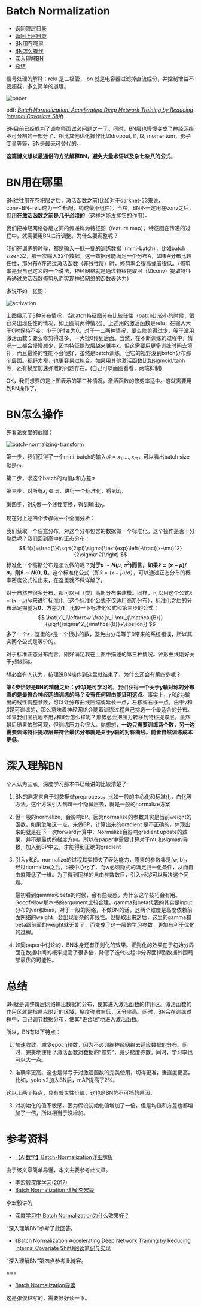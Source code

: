 # Batch Normalization

* [返回顶层目录](../../../README.md#目录)
* [返回上层目录](../tips.md)
* [BN用在哪里](#BN用在哪里)
* [BN怎么操作](#BN怎么操作)
* [深入理解BN](#深入理解BN)
* [总结](#总结)



信号处理的解释：relu 是二极管， bn 就是电容器过滤掉直流成份，并控制增益不要超载，多么简单的道理。

![paper](pic/paper.png)

pdf: [*Batch Normalization: Accelerating Deep Network Training by  Reducing Internal Covariate Shift*](http://proceedings.mlr.press/v37/ioffe15.pdf)



BN目前已经成为了调参师面试必问题之一了。同时，BN层也慢慢变成了神经网络不可分割的一部分了，相比其他优化操作比如dropout, l1, l2, momentum，影子变量等等，BN是最无可替代的。

**这篇博文想以最通俗的方法解释BN，避免大量术语以及杂七杂八的公式**。

# BN用在哪里

BN往往用在卷积层之后，激活函数之前(比如对于darknet-53来说，conv+BN+relu成为一个标配，构成最小组件)。当然，BN不一定用在conv之后，但**用在激活函数之前是几乎必须的**（这样才能发挥它的作用）。

我们把神经网络各层之间的传递称为特征图（feature map），特征图在传递的过程中，就需要用BN进行调整。为什么要调整呢？

我们在训练的时候，都是输入一批一批的训练数据（mini-batch），比如batch size=32，那一次输入32个数据。这一数据可能满足一个分布A，如果A分布比较任性，那分布A在通过激活函数（非线性层）时，修剪率会很高或者很低。（修剪率是我自己定义的一个说法，神经网络就是通过特征提取层（如conv）提取特征再通过激活函数修剪从而实现神经网络的函数表达力）

多说不如一张图：

![activation](pic/activation.jpeg)

上图展示了3种分布情况，当batch特征图分布比较任性（batch比较小的时候，很容易出现任性的情况，如上图前两种情况）。上述用的激活函数是relu，在输入大于0时保持不变，小于0时变为0。对于一二两种情况，要么修剪得过少，等于没用激活函数；要么修剪得过多，一大批0传到后面。当然，在不断训练的过程中，情况一二都会慢慢减少，因为特征提取层越来越牛x。但这需要用更多训练时间去填补，而且最终的性能不会很好，虽然是batch训练，但它的视野没到batch分布那个层面。视野太窄，也更容易过拟合。如果用其他激活函数比如sigmoid/tanh等，还有梯度加速弥散的问题存在。(自己可以画图看看，两端抑制)

OK，我们想要的是上图表示的第三种情况，激活函数的修剪率适中。这就需要用到BN操作了。

# BN怎么操作

先看论文里的截图：

![batch-normalizing-transform](pic/batch-normalizing-transform.png)

第一步，我们获得了一个mini-batch的输入$\mathcal{B} = {x_1,..., x_m}$，可以看出batch size就是$m$。

第二步，求这个batch的均值$\mu$和方差$\sigma$

第三步，对所有$x_i\in \mathcal{B}$，进行一个标准化，得到$\hat{x}_i$。

第四步，对$\hat{x}_i$做一个线性变换，得到输出$y_i$。

现在对上述四个步骤做一个全面分析：

我们获取一个任意分布，对这个分布包含的数据做一个标准化。这个操作是否十分熟悉呢？我们回到高中的正态分布：
$$
f(x)=\frac{1}{\sqrt{2\pi}\sigma}\text{exp}\left(-\frac{(x-\mu)^2}{2\sigma^2}\right)
$$
标准化一个高斯分布是怎么做的呢？**对于$x\sim N(\mu,\ \sigma^2)$而言，如果$\hat{x} = (x- \mu)/\sigma$，则$\hat{x}\sim N(0, 1)$**。这个标准化公式（即$\hat{x} = (x- \mu)/\sigma$），可以通过正态分布的概率密度公式推出来，在这里就不做详解了。

对于自然界很多分布，都可以用（类）高斯分布来建模。同样，可以用这个公式$\hat{x} = (x- \mu)/\sigma$来进行标准化（这个标准化公式不仅适用高斯分布），标准化之后的分布满足期望为**0**，方差为**1**。比较一下标准化公式和第三步的公式：
$$
\hat{x}_i\leftarrow \frac{x_i-\mu_{\mathcal{B}}}{\sqrt{\sigma^2_{\mathcal{B}}+\epsilon}}
$$
多了一个$\epsilon$，这里的$\epsilon$是一个很小的数，避免由分母等于0带来的系统错误，所以其实两个公式是等价的。

对于标准正态分布而言，刚好满足我在上图中描述的第三种情况。钟形曲线刚好关于y轴对称。

想必会有人认为，按理说BN操作到这里就结束了，为什么还会有第四步呢？

**第4步恰好是BN的精髓之处：$\gamma$和$\beta$是可学习的**。我们获得**一个关于y轴对称的分布真的是最符合神经网络训练的吗？没有任何理由能证明这点**。事实上，$\gamma$和$\beta$为输出的线性调整参数，可以让分布曲线压缩或延长一点，左移或右移一点。由于$\gamma$和$\beta$是可训练的，那么意味着神经网络会随着训练过程自己挑选一个最适合的分布。如果我们固执地不用$\gamma$和$\beta$会怎么样呢？那势必会把压力转移到特征提取层，虽然最后结果依然可观，但训练压力会很大。你想想，**一边只需要训练两个数，另一边需要训练特征提取层来符合最优分布就是关于y轴的对称曲线。前者自然训练成本更低**。

# 深入理解BN

个人认为三点，深度学习那本书已经讲的比较清楚了

1. BN的启发来自于对数据做preprocess，比如一般的中心化和标准化，白化等方法。这个方法引入到每一个隐藏层去，就是一般的normalize方案

2. 但一般的normalize，会影响BP。因为normalize的参数其实是当前weight的函数，如果忽略这一点，来做BP，计算出来的gradient 是不正确的，体现出来的就是在下一次forward计算中，Normalize会影响gradient update的效果，并不是最优的梯度方向。所以在paper中需要计算对于mu和sigma的导数，加入到BP中去，才能得到正确的gradient

3. 引入$\gamma$和$\beta$。normalize的过程其实损失了表达能力，原来的参数集是(w, b)，经过normalize之后，b被中心化了，而w必须隐式的满足归一化条件，从而自由度降低了一维。为了得到同样的自由参数数目，引入$\gamma$和$\beta$可以解决这个问题。

   最初看到gamma和beta的时候，会有些疑惑，为什么这个技巧会有用。Goodfellow那本书的argument比较合理，gamma和beta代表的其实是input分布的var和bias，对于一般的网络，不做BN的话，这两个维度是高度依赖前面网络的weight，会出现复杂的非线性。但提取出来之后，这里的gamma和beta跟前面的weight就无关了，而变成了这一层的学习参数，更加有利于优化的过程。

4. 如同paper中讨论的，BN本身还有正则化的效果。正则化的效果在于初始分界面在数据中间的概率提高了很多倍，降低了迭代过程中分界面掉到数据外围局部最优的可能性。



# 总结

BN就是调整每层网络输出数据的分布，使其进入激活函数的作用区。激活函数的作用区就是指原点附近的区域，梯度弥散率低，区分率高。同时，BN会在训练过程中，自己调节数据分布，使其“更合理”地进入激活函数。

所以，BN有以下特点：

1. 加速收敛。减少epoch轮数，因为不必训练神经网络去适应数据的分布。同时，完美地使用了激活函数对数据的“修剪”，减少梯度弥散。同时，学习率也可以大一点。

2. 准确率更高。这也是得亏于对激活函数的完美使用，切得更准，垂直度更高。比如，yolo v2加入BN后，mAP提高了2%。

这以上两个特点，具有普世性价值，这也是BN势不可挡的原因。

3. 对初始化的值不敏感，因为假设初始化值增加了一倍，但是均值和方差也都增加了一倍，所以相当于没增加。



# 参考资料

* [【AI数学】Batch-Normalization详细解析](https://blog.csdn.net/leviopku/article/details/83109422)

由于该文章简单易懂，本文主要参考此文章。

* [李宏毅深度学习(2017)](https://www.bilibili.com/video/av9770302?p=10)
* [Batch Normalization 详解 李宏毅](https://blog.csdn.net/Li_haiyu/article/details/80292183)

李宏毅讲的

* [深度学习中 Batch Normalization为什么效果好？](https://www.zhihu.com/question/38102762/answer/182201393)

“深入理解BN”参考了此回答。

* [《Batch Normalization Accelerating Deep Network Training by Reducing Internal Covariate Shift》阅读笔记与实现](https://blog.csdn.net/happynear/article/details/44238541)

“深入理解BN”第四点参考此博客。

===

- [Batch Normalization导读](https://blog.csdn.net/malefactor/article/details/51476961#comments)

这是张俊林写的，需要好好读一下。

